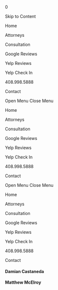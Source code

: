 0

Skip to Content 

Home 

Attorneys 

Consultation 

Google Reviews

Yelp Reviews

Yelp Check In 

408.998.5888

Contact 

Open Menu Close Menu

Home 

Attorneys 

Consultation 

Google Reviews

Yelp Reviews

Yelp Check In 

408.998.5888

Contact 

Open Menu Close Menu

Home 

Attorneys 

Consultation 

Google Reviews

Yelp Reviews

Yelp Check In 

408.998.5888

Contact 

#### **Damian Castaneda**

#### **Matthew McElroy**
